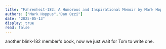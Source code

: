 ```yaml
---
title: "Fahrenheit-182: A Humorous and Inspirational Memoir by Mark Hoppus of Blink-182"
authors: ["Mark Hoppus","Dan Ozzi"]
date: "2025-05-13"
display: true
read: false
---
```


another blink-182 member's book, now we just wait for Tom to write one.